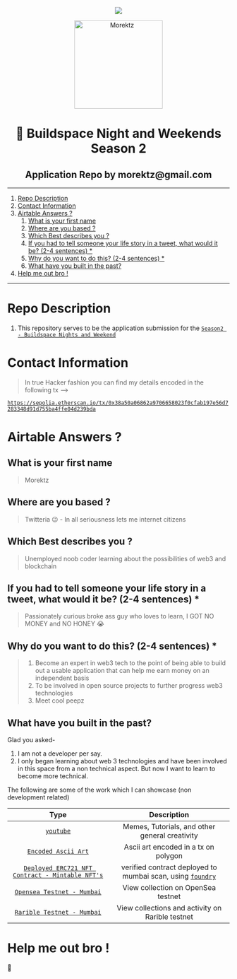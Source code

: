 <p align="center">
<a href="https://bit.ly/morektz"><img src="https://hits.seeyoufarm.com/api/count/incr/badge.svg?url=https%3A%2F%2Fgithub.com%2Fmorektz%2FBNW-S2-MOREKTZ-APPLICATION&count_bg=%23000000&title_bg=%23000000&icon=mailchimp.svg&icon_color=%2300FF25&title=hits&edge_flat=false"/></a>
</p>


<p align="center"><a href="https://bit.ly/morektz" target="_blank">
  <img src=mktz.gif alt="Morektz" width="200"></a>
</p>


<h1 align="center">👋 Buildspace Night and Weekends Season 2</h1>
<h2 align="center"> Application Repo by morektz@gmail.com</h2>

----
1. [Repo Description](#repo-description)
2. [Contact Information](#contact-information)
3. [Airtable Answers ?](#airtable-answers-)
   1. [What is your first name](#what-is-your-first-name)
   2. [Where are you based ?](#where-are-you-based-)
   3. [Which Best describes you ?](#which-best-describes-you-)
   4. [If you had to tell someone your life story in a tweet, what would it be? (2-4 sentences) \*](#if-you-had-to-tell-someone-your-life-story-in-a-tweet-what-would-it-be-2-4-sentences-)
   5. [Why do you want to do this? (2-4 sentences) \*](#why-do-you-want-to-do-this-2-4-sentences-)
   6. [What have you built in the past?](#what-have-you-built-in-the-past)
4. [Help me out bro !](#help-me-out-bro-)
----

# Repo Description 

1. This repository serves to be the application submission for the [`Season2 - Buildspace Nights and Weekend`](https://buildspace.so/nights-and-weekends)

# Contact Information 

> In true Hacker fashion you can find my details encoded in the following tx -->

[`https://sepolia.etherscan.io/tx/0x38a50a06862a9706658023f0cfab197e56d7283348d91d755ba4ffe04d239bda`](https://sepolia.etherscan.io/tx/0x38a50a06862a9706658023f0cfab197e56d7283348d91d755ba4ffe04d239bda)

# Airtable Answers ?

## What is your first name 

> Morektz

## Where are you based ?

> Twitteria 😉 - In all seriousness lets me internet citizens 

## Which Best describes you ?

> Unemployed noob coder learning about the possibilities of web3 and blockchain 

## If you had to tell someone your life story in a tweet, what would it be? (2-4 sentences) *

> Passionately curious broke ass guy who loves to learn, 
> I GOT NO MONEY and NO HONEY 😭

## Why do you want to do this? (2-4 sentences) *

> 1. Become an expert in web3 tech to the point of being able to build out a usable application that can help me earn money on an independent basis
> 2. To be involved in open source projects to further progress web3 technologies 
> 3. Meet cool peepz 

## What have you built in the past? 

Glad you asked-
1. I am not a developer per say. 
2. I only began learning about web 3 technologies and have been involved in this space from a non technical aspect. But now I want to learn to become more technical. 

The following are some of the work which I can showcase (non development related)

Type | Description 
|:--:|:--:|
[`youtube`](https://youtube.com/@morektz) | Memes, Tutorials, and other general creativity 
[`Encoded Ascii Art`](https://mumbai.polygonscan.com/tx/0x8f4adf79ae4a505a7cc27b6d8c33c3106e56240750be9a070b88d3e95ad3dba5) | Ascii art encoded in a tx on polygon
[`Deployed ERC721 NFT Contract - Mintable NFT's`](https://mumbai.polygonscan.com/address/0xeb68cb48fee659cbdbdc0f147962a1863f913462) | verified contract deployed to mumbai scan, using [`foundry`](https://github.com/foundry-rs/foundry)
[`Opensea Testnet - Mumbai`](https://testnets.opensea.io/collection/morektz) | View collection on OpenSea testnet 
[`Rarible Testnet - Mumbai`](https://testnet.rarible.com/collection/polygon/0xeb68cb48fee659cbdbdc0f147962a1863f913462/items) | View collections and activity on Rarible testnet 

# Help me out bro !


👠 